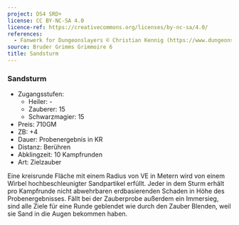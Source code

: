 ```yaml
---
project: DS4 SRD+
license: CC BY-NC-SA 4.0
licence-ref: https://creativecommons.org/licenses/by-nc-sa/4.0/
references: 
  - Fanwerk for Dungeonslayers © Christian Kennig (https://www.dungeonslayers.net/)
source: Bruder Grimms Grimmoire 6
title: Sandsturm
---
```


### Sandsturm

- Zugangsstufen:
  - Heiler: -
  - Zauberer: 15
  - Schwarzmagier: 15
- Preis: 710GM
- ZB: +4
- Dauer: Probenergebnis in KR
- Distanz: Berühren
- Abklingzeit: 10 Kampfrunden
- Art: Zielzauber

Eine kreisrunde Fläche mit einem Radius von VE in Metern wird von einem Wirbel hochbeschleunigter Sandpartikel erfüllt. Jeder in dem Sturm erhält pro Kampfrunde nicht abwehrbaren erdbasierenden Schaden in Höhe des Probenergebnisses. Fällt bei der Zauberprobe außerdem ein Immersieg, sind alle Ziele für eine Runde geblendet wie durch den Zauber Blenden, weil sie Sand in die Augen bekommen haben.

